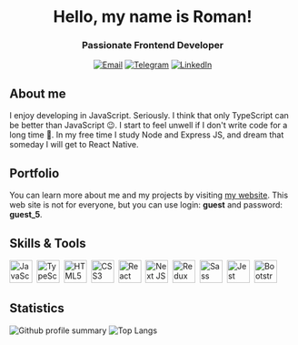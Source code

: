 <div id="header" align="center">
  <h1>Hello, my name is Roman!</h1>
  <h3>Passionate Frontend Developer</h3>
</div>

<div id="social" align="center">
  <a href="mailto:smtexx@hotmail.com">
    <img src="https://img.shields.io/badge/Send%20email-grey?style=for-the-badge&logo=gmail&logoColor=white&color=8352c3" alt="Email"></a> 
  <a href="https://t.me/smtexx">
    <img src="https://img.shields.io/badge/Telegram-grey?style=for-the-badge&logo=telegram&logoColor=white&color=8352c3" alt="Telegram"></a> 
  <a href="https://www.linkedin.com/in/roman-kolmakov-00935b252/">
    <img src="https://img.shields.io/badge/LinkedIn-grey?style=for-the-badge&logo=linkedin&logoColor=white&color=8352c3" alt="LinkedIn"></a> 
</div>

## About me

I enjoy developing in JavaScript. Seriously. I think that only TypeScript can be better than JavaScript :wink:. I start to feel unwell if I don't write code for a long time :woozy_face:. In my free time I study Node and Express JS, and dream that someday I will get to React Native.
<br />

## Portfolio

You can learn more about me and my projects by visiting [my website](https://smtexx.com/). This web site is not for everyone, but you can use login: **guest** and password: **guest_5**.
<br />

## Skills & Tools

<img width="40" height="40" alt="JavaScript" title="JavaScript" src="https://cdn.jsdelivr.net/gh/devicons/devicon/icons/javascript/javascript-original.svg" />&nbsp;
<img width="40" height="40" alt="TypeScript" title="TypeScript"  src="https://cdn.jsdelivr.net/gh/devicons/devicon/icons/typescript/typescript-original.svg" />&nbsp;
<img width="40" height="40" alt="HTML5" title="HTML5" src="https://cdn.jsdelivr.net/gh/devicons/devicon/icons/html5/html5-original.svg" />&nbsp;
<img width="40" height="40" alt="CSS3" title="CSS3" src="https://cdn.jsdelivr.net/gh/devicons/devicon/icons/css3/css3-original.svg" />&nbsp;
<img width="40" height="40" alt="React JS" title="React JS" src="https://cdn.jsdelivr.net/gh/devicons/devicon/icons/react/react-original-wordmark.svg" />&nbsp;
<img width="40" height="40" alt="Next JS" title="Next JS" src="https://cdn.jsdelivr.net/gh/devicons/devicon/icons/nextjs/nextjs-original-wordmark.svg" />&nbsp;
<img width="40" height="40" alt="Redux" title="Redux"  src="https://cdn.jsdelivr.net/gh/devicons/devicon/icons/redux/redux-original.svg" />&nbsp;
<img width="40" height="40" alt="Sass" title="Sass"  src="https://cdn.jsdelivr.net/gh/devicons/devicon/icons/sass/sass-original.svg" />&nbsp;
<img width="40" height="40" alt="Jest" title="Jest"  src="https://cdn.jsdelivr.net/gh/devicons/devicon/icons/jest/jest-plain.svg" />&nbsp;
<img width="40" height="40" alt="Bootstrap" title="Bootstrap"  src="https://cdn.jsdelivr.net/gh/devicons/devicon/icons/bootstrap/bootstrap-original.svg" />&nbsp;
<br />

## Statistics

![Github profile summary](http://github-profile-summary-cards.vercel.app/api/cards/profile-details?username=smtexx&theme=aura)
![Top Langs](https://github-readme-stats.vercel.app/api/top-langs/?username=smtexx&layout=donut&theme=aura)
